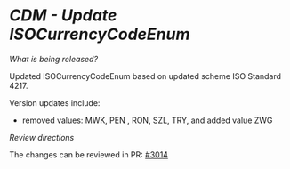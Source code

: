 # _CDM - Update ISOCurrencyCodeEnum_

_What is being released?_

Updated ISOCurrencyCodeEnum based on updated scheme ISO Standard 4217.

Version updates include:
- removed values: MWK, PEN , RON, SZL, TRY, and added value ZWG

_Review directions_

The changes can be reviewed in PR: [#3014](https://github.com/finos/common-domain-model/pull/3014)
